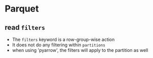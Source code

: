# Parquet

## read `filters`
- The `filters` keyword is a row-group-wise action
- It does not do any filtering within `partitions`
- when using 'pyarrow', the filters will apply to the partition as well
